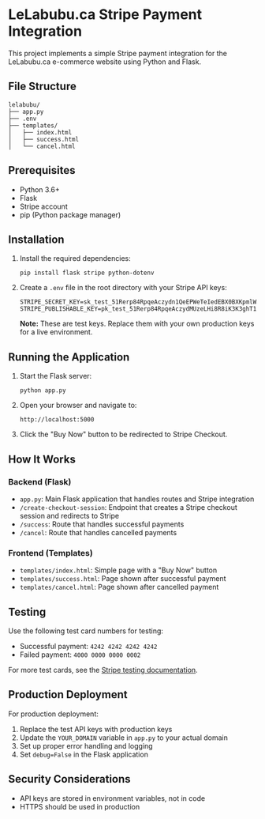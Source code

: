 # LeLabubu.ca Stripe Payment Integration

This project implements a simple Stripe payment integration for the LeLabubu.ca e-commerce website using Python and Flask.

## File Structure

```
lelabubu/
├── app.py
├── .env
├── templates/
│   ├── index.html
│   ├── success.html
│   └── cancel.html
```

## Prerequisites

- Python 3.6+
- Flask
- Stripe account
- pip (Python package manager)

## Installation

1. Install the required dependencies:
   ```
   pip install flask stripe python-dotenv
   ```

2. Create a `.env` file in the root directory with your Stripe API keys:
   ```
   STRIPE_SECRET_KEY=sk_test_51Rerp84RpqeAczydn1QeEPWeTeIedEBX0BXKpmlWoHyFNtI1ZW3wE307p5J7lYXGhXsfP87zsauZxGbiiFn6jj0J009huEKmui
   STRIPE_PUBLISHABLE_KEY=pk_test_51Rerp84RpqeAczydMUzeLHi8R8iK3K3ghT1OYPoEUoGCKoCaJ3nZAes4CgjpePcJKriFt317fjVxq7vdnosjBPEW00YaPDWkGK
   ```

   **Note:** These are test keys. Replace them with your own production keys for a live environment.

## Running the Application

1. Start the Flask server:
   ```
   python app.py
   ```

2. Open your browser and navigate to:
   ```
   http://localhost:5000
   ```

3. Click the "Buy Now" button to be redirected to Stripe Checkout.

## How It Works

### Backend (Flask)

- `app.py`: Main Flask application that handles routes and Stripe integration
- `/create-checkout-session`: Endpoint that creates a Stripe checkout session and redirects to Stripe
- `/success`: Route that handles successful payments
- `/cancel`: Route that handles cancelled payments

### Frontend (Templates)

- `templates/index.html`: Simple page with a "Buy Now" button
- `templates/success.html`: Page shown after successful payment
- `templates/cancel.html`: Page shown after cancelled payment

## Testing

Use the following test card numbers for testing:

- Successful payment: `4242 4242 4242 4242`
- Failed payment: `4000 0000 0000 0002`

For more test cards, see the [Stripe testing documentation](https://stripe.com/docs/testing).

## Production Deployment

For production deployment:

1. Replace the test API keys with production keys
2. Update the `YOUR_DOMAIN` variable in `app.py` to your actual domain
3. Set up proper error handling and logging
4. Set `debug=False` in the Flask application

## Security Considerations

- API keys are stored in environment variables, not in code
- HTTPS should be used in production
